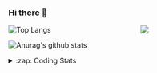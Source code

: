 ### Hi there 👋

<!--
**tao8687/tao8687** is a ✨ _special_ ✨ repository because its `README.md` (this file) appears on your GitHub profile.

Here are some ideas to get you started:

- 🔭 I’m currently working on ...
- 🌱 I’m currently learning ...
- 👯 I’m looking to collaborate on ...
- 🤔 I’m looking for help with ...
- 💬 Ask me about ...
- 📫 How to reach me: ...
- 😄 Pronouns: ...
- ⚡ Fun fact: ...
-->

<img align='right' src="https://media.giphy.com/media/M9gbBd9nbDrOTu1Mqx/giphy.gif" width="240">

  
![Top Langs](https://github-readme-stats.vercel.app/api/top-langs/?username=tao8687&layout=compact&title_color=23238E&text_color=A67D3D)

![Anurag's github stats](https://github-readme-stats.vercel.app/api?username=tao8687&show_icons=true&&text_color=A67D3D&title_color=23238E&show_icons=false&count_private=true&hide=stars)

<details>
  <summary>:zap: Coding Stats</summary>
  <br>
    
<!--START_SECTION:waka-->
![Code Time](http://img.shields.io/badge/Code%20Time-1%2C343%20hrs%2029%20mins-blue)

![Profile Views](http://img.shields.io/badge/Profile%20Views-0-blue)

**🐱 My GitHub Data** 

> 📦 1.5 MB Used in GitHub's Storage 
 > 
> 🏆 164 Contributions in the Year 2023
 > 
> 🚫 Not Opted to Hire
 > 
> 📜 50 Public Repositories 
 > 
> 🔑 22 Private Repositories 
 > 
**I'm an Early 🐤** 

```text
🌞 Morning                1032 commits        █████████████████████░░░░   83.50 % 
🌆 Daytime                84 commits          ██░░░░░░░░░░░░░░░░░░░░░░░   06.80 % 
🌃 Evening                116 commits         ██░░░░░░░░░░░░░░░░░░░░░░░   09.39 % 
🌙 Night                  4 commits           ░░░░░░░░░░░░░░░░░░░░░░░░░   00.32 % 
```
📅 **I'm Most Productive on Wednesday** 

```text
Monday                   178 commits         ████░░░░░░░░░░░░░░░░░░░░░   14.40 % 
Tuesday                  165 commits         ███░░░░░░░░░░░░░░░░░░░░░░   13.35 % 
Wednesday                231 commits         █████░░░░░░░░░░░░░░░░░░░░   18.69 % 
Thursday                 156 commits         ███░░░░░░░░░░░░░░░░░░░░░░   12.62 % 
Friday                   174 commits         ████░░░░░░░░░░░░░░░░░░░░░   14.08 % 
Saturday                 170 commits         ███░░░░░░░░░░░░░░░░░░░░░░   13.75 % 
Sunday                   162 commits         ███░░░░░░░░░░░░░░░░░░░░░░   13.11 % 
```


📊 **This Week I Spent My Time On** 

```text
🕑︎ Time Zone: Asia/Shanghai

💬 Programming Languages: 
Bash                     14 hrs 5 mins       █████████████░░░░░░░░░░░░   52.48 % 
C                        11 hrs 12 mins      ██████████░░░░░░░░░░░░░░░   41.77 % 
Other                    1 hr 15 mins        █░░░░░░░░░░░░░░░░░░░░░░░░   04.72 % 
Markdown                 15 mins             ░░░░░░░░░░░░░░░░░░░░░░░░░   00.97 % 
Python                   0 secs              ░░░░░░░░░░░░░░░░░░░░░░░░░   00.05 % 

🔥 Editors: 
VS Code                  26 hrs 50 mins      █████████████████████████   100.00 % 

🐱‍💻 Projects: 
TS0845_208               26 hrs 14 mins      ████████████████████████░   97.76 % 
vc0768                   25 mins             ░░░░░░░░░░░░░░░░░░░░░░░░░   01.60 % 
TS0845_208_pad           6 mins              ░░░░░░░░░░░░░░░░░░░░░░░░░   00.41 % 
TS0845_208_gm            3 mins              ░░░░░░░░░░░░░░░░░░░░░░░░░   00.23 % 

💻 Operating System: 
Linux                    26 hrs 50 mins      █████████████████████████   100.00 % 
```

**I Mostly Code in Python** 

```text
Python                   9 repos             ████████░░░░░░░░░░░░░░░░░   31.03 % 
C++                      7 repos             ██████░░░░░░░░░░░░░░░░░░░   24.14 % 
JavaScript               2 repos             ██░░░░░░░░░░░░░░░░░░░░░░░   06.90 % 
Batchfile                1 repo              █░░░░░░░░░░░░░░░░░░░░░░░░   03.45 % 
HTML                     1 repo              █░░░░░░░░░░░░░░░░░░░░░░░░   03.45 % 
```



**Timeline**

![Lines of Code chart](https://raw.githubusercontent.com/tao8687/tao8687/master/assets/bar_graph.png)


 Last Updated on 11/06/2023 01:53:36 UTC
<!--END_SECTION:waka-->
</details>
